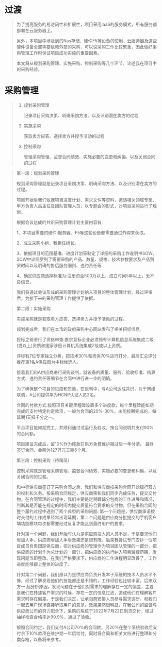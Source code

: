 # 过渡

> 为了提高服务的易访问性和扩展性，项目采用IaaS的服务模式，所有服务都部署在云服务器上。
>
> 另外，本项目中涉及到的Nas存储、硬件F5等设备的使用，云服务器及这些硬件设备全部需要依赖外部的采购，可以说采购工作比较繁重，因此做好采购管理工作时保证项目成功实施的重要因素。
>
> 本文将从规划采购管理、实施采购、控制采购等几个环节，论述我在项目中的采购经验。

# 采购管理

> 1. 规划采购管理
>
>    记录项目采购决策、明确采购方法、以及识别潜在卖方的过程
>
> 2. 实施采购
>
>    获取卖方应答、选择卖方并授予活动的过程
>
> 3. 控制采购
>
>    管理采购管理、监督合同绩效、实施必要的变更和纠偏，以及关闭合同的过程

> 第一段：规划采购管理
>
> 规划采购管理就是记录项目采购决策、明确采购方法、以及识别潜在卖方的过程。
>
> 项目开始后我们依据项目进度计划、需求文件等资料，邀请相关领域专家、甲方负责人吕主任及团队管理人员，以专题会的形式，对项目采购进行了规划。
>
> 根据会议达成的共识采购管理计划主要内容有:
>
> 1、本项目需要的硬件:服务器、F5等这些设备都需要通过外购来获取。
>
> 2、成立采购小组，我担任组长。
>
> 3、依据项目的范围基准、进度计划等制定了详细的采购工作说明书SOW。SOW中详细罗列了需要采购的产品、数量、规格、技术参数要求及产品到货时间以及明确的售后服务细则、违约责任等
>
> 4、确定供应商选择标准为:注册资金500万以上，成立时间5年以上，无不良信誉。
>
> 我们将通过会议形成的采购管理计划纳入项目的整体管理计划，经过评审后，为接下来的采购管理工作提供了依据。

> 第二段：实施采购
>
> 实施采购就是获取卖方应答、选择卖方并授予活动的过程。
>
> 规划完成后，我们在本市的政府采购中心网站发布了相关招标信息。
>
> 投标之前进行了资格审查:要求竞标企业必须拥有计算机信息系统集成二级(或以上)资质和国家涉密计算机系统集成Z级或以上资质。
>
> 评标有7位专家独立分析，按技术30%和商务70%进行打分，最后汇总评分推荐第1名A供应商为中标候选人。
>
> 接着我们和A供应商进行采购谈判，就设备的质量、服务、验收标准、结算方式、违约责任等细节在合同中进行进一步的明确。
>
> 为了确保整个项目的进度和质量，在谈判中，与A公司达成共识，对于网络联调，A公司提供华为HCNP认证人员2名。
>
> 合同的付款方式:按照项目关键里程碑设置多个进度款，每个里程碑能如期完成的支付特定约定款项，一般为合同的20%-30%。未能按期完成的，每延期1天扣千分之一。
>
> 平台项目能如期完工，并顺利通过试运行及验收，按合同说明共支付90%的合同额。
>
> 项目建设完成后，留10%作为尾款在供方免费维护期过后一年付清。 最终签订合同，金额为127万元工期6个月。

> 第三段：控制采购（待精简）
>
> 控制采购就是管理采购管理、监督合同绩效、实施必要的变更和纠偏，以及关闭合同的过程。
>
> 和中标供应商签订了采购合同之后，我们和供应商按采购合同开始履行双方的权利和义务。按采购合同规定，供应商需和我们同步完成任务，提交交付物。在合同管理的过程中，我们主要是定期跟踪分包商的工作进展和情况，判断其是否能在规定的时间内提交质量符合要求的交付物。但在采购合同的整个履约过程中遇到了两个典型的采购问题:
> 第一个问题是，供应商承诺按时交付的工作成果经常出现延期，第二个问题是供应商分批提交的手机客户端功能模块每次都需要经过反复才能达到最终用户的要求。
>
> 针对第一个问题，我们开始时认为是供应商投入的人员不足，于是要求他们增加人手，供应商增加人手后效果还是很有限。后来我尝试专门安排一位项目成员负责跟踪供应商，把对供应商的管理作为项目团队管理的一部分，把供应商的计划作为总计划的一部分，把供应商的执行纳入项目监控范围，发现问题当即整改。在我们严格要求下，供应商的工作进程明显改善了，工作进度能够跟上整体的进度了。
>
> 针对第二个问题，我们原以为是供应商负责开发本子系统的技术人员水平不够，经过了解发现他们的技能都还是不错的，工作经验也比较丰富。后来双方一 起分析原因，发现问题在于他们对需求的理解存在一定的偏差，主要是我们在转述客户需求的时候，存在一定的信息过滤，造成他们在理解客户需求时存在偏差。于是我们决定，让承包商安排人员参与需求调研，和我们一起去用户现场直接听取用户的意见，效果果然很明显，在我公司的监督与供应商公司的努力配合下，采购的系统于2022年7月22日到货交付，经过抽样检查合格率达99.9%，通过了验收。
>
> 按照合同约定，我们支付A公司70%的合同款，另20%在整个系统验收后支付余下10%款项在维护期一年后给付。同时将合同和相关文档进行整理和分类存档，以备将来参考。
